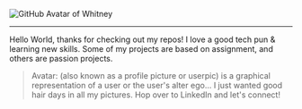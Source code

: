 ![GitHub Avatar of Whitney](https://user-images.githubusercontent.com/55456375/88007834-0db00500-cacc-11ea-875c-70ee4e548006.png)

---

Hello World, thanks for checking out my repos! I love a good tech pun & learning new skills. Some of my projects are based on assignment, and others are passion projects.

> Avatar: (also known as a profile picture or userpic) is a graphical representation of a user or the user's alter ego... I just wanted good hair days in all my pictures. Hop over to LinkedIn and let's connect!

